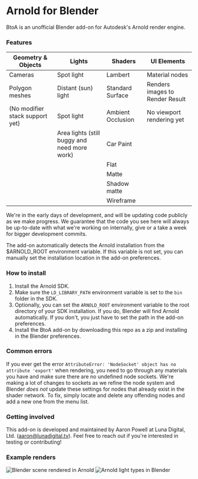 # Arnold for Blender #

BtoA is an unofficial Blender add-on for Autodesk's Arnold render engine.

### Features ###

| Geometry & Objects              | Lights                                       | Shaders            | UI Elements                     |
| ------------------------------- | -------------------------------------------- | ------------------ | ------------------------------- |
| Cameras                         | Spot light                                   | Lambert            | Material nodes                  | 
| Polygon meshes                  | Distant (sun) light                          | Standard Surface   | Renders images to Render Result |
| (No modifier stack support yet) | Spot light                                   | Ambient Occlusion  | No viewport rendering yet       |
|                                 | Area lights (still buggy and need more work) | Car Paint          |                                 |
|                                 |                                              | Flat               |                                 |
|                                 |                                              | Matte              |                                 |
|                                 |                                              | Shadow matte       |                                 |
|                                 |                                              | Wireframe          |                                 |

We're in the early days of development, and will be updating code publicly as we make progress. We guarantee that the code you see here will always be up-to-date with what we're working on internally, give or a take a week for bigger development commits.

The add-on automatically detects the Arnold installation from the $ARNOLD_ROOT environment variable. If this variable is not set, you can manually set the installation location in the add-on preferences.

### How to install ###

1. Install the Arnold SDK.
2. Make sure the `LD_LIBRARY_PATH` environment variable is set to the `bin` folder in the SDK.
3. Optionally, you can set the `ARNOLD_ROOT` environment variable to the root directory of your SDK installation. If you do, Blender will find Arnold automatically. If you don't, you just have to set the path in the add-on preferences.
4. Install the BtoA add-on by downloading this repo as a zip and installing in the Blender preferences.

### Common errors ###
If you ever get the error `AttributeError: 'NodeSocket' object has no attribute 'export'` when rendering, you need to go through any materials you have and make sure there are no undefined node sockets. We're making a lot of changes to sockets as we refine the node system and Blender *does not* update these settings for nodes that already exist in the shader network. To fix, simply locate and delete any offending nodes and add a new one from the menu list.

### Getting involved ###
This add-on is developed and maintained by Aaron Powell at Luna Digital, Ltd. (aaron@lunadigital.tv). Feel free to reach out if you're interested in testing or contributing!

### Example renders ###
![Blender scene rendered in Arnold](https://bitbucket.org/luna-digital/btoa/raw/6531748064be792af98c537d1816d6841bf029e8/examples/lambert.png)
![Arnold light types in Blender](https://bitbucket.org/luna-digital/btoa/raw/8ca83472a8ac33bc0f9b8238c0c882b7e4828925/examples/arnold_light_types.jpg)